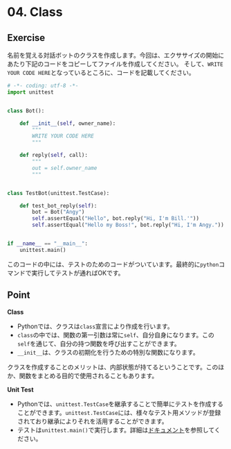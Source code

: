 # 04. Class

## Exercise

名前を覚える対話ボットのクラスを作成します。今回は、エクササイズの開始にあたり下記のコードをコピーしてファイルを作成してください。
そして、`WRITE YOUR CODE HERE`となっているところに、コードを記載してください。

```python
# -*- coding: utf-8 -*-
import unittest


class Bot():

    def __init__(self, owner_name):
        """
        WRITE YOUR CODE HERE
        """

    def reply(self, call):
        """
        out = self.owner_name
        """


class TestBot(unittest.TestCase):

    def test_bot_reply(self):
        bot = Bot("Angy")
        self.assertEqual("Hello", bot.reply("Hi, I'm Bill.'"))
        self.assertEqual("Hello my Boss!", bot.reply("Hi, I'm Angy."))


if __name__ == "__main__":
    unittest.main()

```

このコードの中には、テストのためのコードがついています。最終的に`python`コマンドで実行してテストが通ればOKです。

## Point

**Class**

* Pythonでは、クラスは`class`宣言により作成を行います。
* `class`の中では、関数の第一引数は常に`self`、自分自身になります。この`self`を通じて、自分の持つ関数を呼び出すことができます。
* `__init__`は、クラスの初期化を行うための特別な関数になります。

クラスを作成することのメリットは、内部状態が持てるということです。このほか、関数をまとめる目的で使用されることもあります。

**Unit Test**

* Pythonでは、`unittest.TestCase`を継承することで簡単にテストを作成することができます。`unittest.TestCase`には、様々なテスト用メソッドが登録されており継承によりそれを活用することができます。
* テストは`unittest.main()`で実行します。詳細は[ドキュメント](http://docs.python.jp/3/library/unittest.html)を参照してください。


